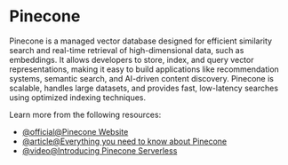 # Pinecone

Pinecone is a managed vector database designed for efficient similarity search and real-time retrieval of high-dimensional data, such as embeddings. It allows developers to store, index, and query vector representations, making it easy to build applications like recommendation systems, semantic search, and AI-driven content discovery. Pinecone is scalable, handles large datasets, and provides fast, low-latency searches using optimized indexing techniques.

Learn more from the following resources:

- [@official@Pinecone Website](https://www.pinecone.io)
- [@article@Everything you need to know about Pinecone](https://www.packtpub.com/article-hub/everything-you-need-to-know-about-pinecone-a-vector-database?srsltid=AfmBOorXsy9WImpULoLjd-42ERvTzj3pQb7C2EFgamWlRobyGJVZKKdz)
- [@video@Introducing Pinecone Serverless](https://www.youtube.com/watch?v=iCuR6ihHQgc)
